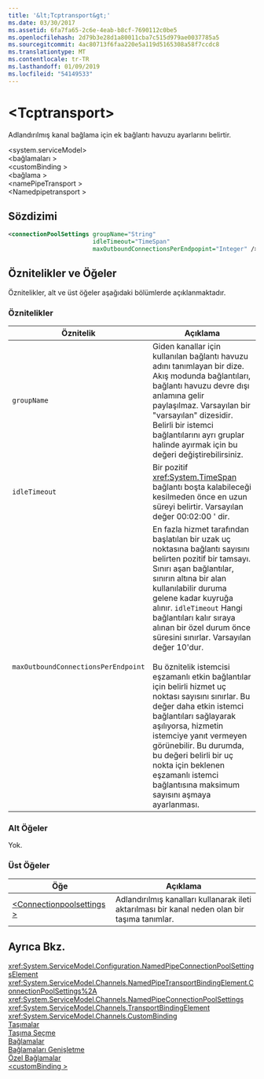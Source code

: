 ```yaml
---
title: '&lt;Tcptransport&gt;'
ms.date: 03/30/2017
ms.assetid: 6fa7fa65-2c6e-4eab-b8cf-7690112c0be5
ms.openlocfilehash: 2d79b3e28d1a80011cba7c515d979ae0037785a5
ms.sourcegitcommit: 4ac80713f6faa220e5a119d5165308a58f7ccdc8
ms.translationtype: MT
ms.contentlocale: tr-TR
ms.lasthandoff: 01/09/2019
ms.locfileid: "54149533"
---
```

# <a name="ltconnectionpoolsettingsgt"></a>&lt;Tcptransport&gt;
Adlandırılmış kanal bağlama için ek bağlantı havuzu ayarlarını belirtir.  
  
 \<system.serviceModel>  
\<bağlamaları >  
\<customBinding >  
\<bağlama >  
\<namePipeTransport >  
\<Namedpipetransport >  
  
## <a name="syntax"></a>Sözdizimi  
  
```xml  
<connectionPoolSettings groupName="String"
                        idleTimeout="TimeSpan"
                        maxOutboundConnectionsPerEndpopint="Integer" />
```  
  
## <a name="attributes-and-elements"></a>Öznitelikler ve Öğeler  
 Öznitelikler, alt ve üst öğeler aşağıdaki bölümlerde açıklanmaktadır.  
  
### <a name="attributes"></a>Öznitelikler  
  
|Öznitelik|Açıklama|  
|---------------|-----------------|  
|`groupName`|Giden kanallar için kullanılan bağlantı havuzu adını tanımlayan bir dize. Akış modunda bağlantıları, bağlantı havuzu devre dışı anlamına gelir paylaşılmaz. Varsayılan bir "varsayılan" dizesidir. Belirli bir istemci bağlantılarını ayrı gruplar halinde ayırmak için bu değeri değiştirebilirsiniz.|  
|`idleTimeout`|Bir pozitif <xref:System.TimeSpan> bağlantı boşta kalabileceği kesilmeden önce en uzun süreyi belirtir. Varsayılan değer 00:02:00 ' dir.|  
|`maxOutboundConnectionsPerEndpoint`|En fazla hizmet tarafından başlatılan bir uzak uç noktasına bağlantı sayısını belirten pozitif bir tamsayı. Sınırı aşan bağlantılar, sınırın altına bir alan kullanılabilir duruma gelene kadar kuyruğa alınır. `idleTimeout` Hangi bağlantıları kalır sıraya alınan bir özel durum önce süresini sınırlar. Varsayılan değer 10'dur.<br /><br /> Bu öznitelik istemcisi eşzamanlı etkin bağlantılar için belirli hizmet uç noktası sayısını sınırlar. Bu değer daha etkin istemci bağlantıları sağlayarak aşılıyorsa, hizmetin istemciye yanıt vermeyen görünebilir. Bu durumda, bu değeri belirli bir uç nokta için beklenen eşzamanlı istemci bağlantısına maksimum sayısını aşmaya ayarlanması.|  
  
### <a name="child-elements"></a>Alt Öğeler  
 Yok.  
  
### <a name="parent-elements"></a>Üst Öğeler  
  
|Öğe|Açıklama|  
|-------------|-----------------|  
|[\<Connectionpoolsettings >](../../../../../docs/framework/configure-apps/file-schema/wcf/namedpipetransport.md)|Adlandırılmış kanalları kullanarak ileti aktarılması bir kanal neden olan bir taşıma tanımlar.|  
  
## <a name="see-also"></a>Ayrıca Bkz.  
 <xref:System.ServiceModel.Configuration.NamedPipeConnectionPoolSettingsElement>  
 <xref:System.ServiceModel.Channels.NamedPipeTransportBindingElement.ConnectionPoolSettings%2A>  
 <xref:System.ServiceModel.Channels.NamedPipeConnectionPoolSettings>  
 <xref:System.ServiceModel.Channels.TransportBindingElement>  
 <xref:System.ServiceModel.Channels.CustomBinding>  
 [Taşımalar](../../../../../docs/framework/wcf/feature-details/transports.md)  
 [Taşıma Seçme](../../../../../docs/framework/wcf/feature-details/choosing-a-transport.md)  
 [Bağlamalar](../../../../../docs/framework/wcf/bindings.md)  
 [Bağlamaları Genişletme](../../../../../docs/framework/wcf/extending/extending-bindings.md)  
 [Özel Bağlamalar](../../../../../docs/framework/wcf/extending/custom-bindings.md)  
 [\<customBinding >](../../../../../docs/framework/configure-apps/file-schema/wcf/custombinding.md)
